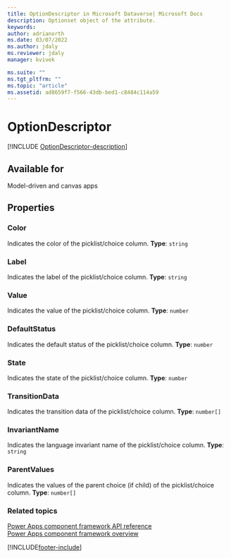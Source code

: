 ```yaml
---
title: OptionDescriptor in Microsoft Dataverse| Microsoft Docs
description: Optionset object of the attribute.
keywords:
author: adrianorth
ms.date: 03/07/2022
ms.author: jdaly
ms.reviewer: jdaly
manager: kvivek

ms.suite: ""
ms.tgt_pltfrm: ""
ms.topic: "article"
ms.assetid: ad8659f7-f566-43db-bed1-c8484c114a59
---
```


# OptionDescriptor

[!INCLUDE [OptionDescriptor-description](includes/optiondescriptor-description.md)]

## Available for

Model-driven and canvas apps

## Properties

### Color

Indicates the color of the picklist/choice column.
**Type**: `string`

### Label

Indicates the label of the picklist/choice column.
**Type**: `string`

### Value

Indicates the value of the picklist/choice column.
**Type**: `number`

### DefaultStatus

Indicates the default status of the picklist/choice column.
**Type**: `number`

### State

Indicates the state of the picklist/choice column.
**Type**: `number`

### TransitionData

Indicates the transition data of the picklist/choice column.
**Type**: `number[]`

### InvariantName

Indicates the language invariant name of the picklist/choice column.
**Type**: `string`

### ParentValues

Indicates the values of the parent choice (if child) of the picklist/choice column.
**Type**: `number[]`

### Related topics

[Power Apps component framework API reference](../reference/index.md)<br/>
[Power Apps component framework overview](../overview.md)

[!INCLUDE[footer-include](../../../includes/footer-banner.md)]
